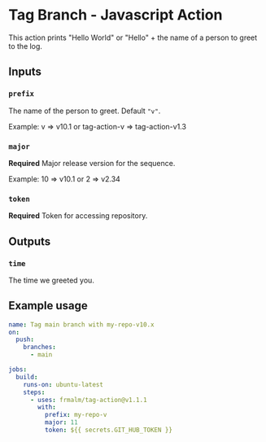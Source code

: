 # Tag Branch - Javascript Action

This action prints "Hello World" or "Hello" + the name of a person to greet to the log.

## Inputs

### `prefix`

The name of the person to greet. Default `"v"`. 

Example: v => v10.1 or tag-action-v => tag-action-v1.3

### `major`

**Required** Major release version for the sequence.

Example: 10 => v10.1 or 2 => v2.34

### `token`

**Required** Token for accessing repository.

## Outputs

### `time`

The time we greeted you.

## Example usage

```yaml
name: Tag main branch with my-repo-v10.x
on:
  push:
    branches:
      - main

jobs:
  build:
    runs-on: ubuntu-latest
    steps:
      - uses: frmalm/tag-action@v1.1.1
        with:  
          prefix: my-repo-v
          major: 11
          token: ${{ secrets.GIT_HUB_TOKEN }}
```